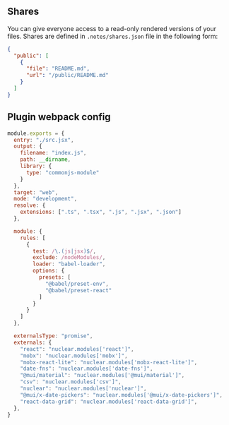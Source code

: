 ## Shares

You can give everyone access to a read-only rendered versions of your files. Shares are defined in `.notes/shares.json`
file in the following form:

```json
{
  "public": [
    {
      "file": "README.md",
      "url": "/public/README.md"
    }
  ]
}
```

## Plugin webpack config

```js
module.exports = {
  entry: "./src.jsx",
  output: {
    filename: "index.js",
    path: __dirname,
    library: {
      type: "commonjs-module"
    }
  },
  target: "web",
  mode: "development",
  resolve: {
    extensions: [".ts", ".tsx", ".js", ".jsx", ".json"]
  },

  module: {
    rules: [
      {
        test: /\.(js|jsx)$/,
        exclude: /nodeModules/,
        loader: "babel-loader",
        options: {
          presets: [
            "@babel/preset-env",
            "@babel/preset-react"
          ]
        }
      }
    ]
  },

  externalsType: "promise",
  externals: {
    "react": "nuclear.modules['react']",
    "mobx": "nuclear.modules['mobx']",
    "mobx-react-lite": "nuclear.modules['mobx-react-lite']",
    "date-fns": "nuclear.modules['date-fns']",
    "@mui/material": "nuclear.modules['@mui/material']",
    "csv": "nuclear.modules['csv']",
    "nuclear": "nuclear.modules['nuclear']",
    "@mui/x-date-pickers": "nuclear.modules['@mui/x-date-pickers']",
    "react-data-grid": "nuclear.modules['react-data-grid']",
  },
}
```
